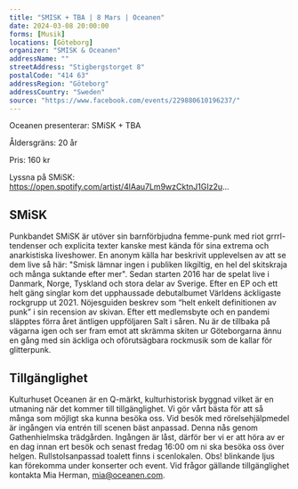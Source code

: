 ```yaml
---
title: "SMISK + TBA | 8 Mars | Oceanen"
date: 2024-03-08 20:00:00
forms: [Musik]
locations: [Göteborg]
organizer: "SMISK & Oceanen"
addressName: ""
streetAddress: "Stigbergstorget 8"
postalCode: "414 63"
addressRegion: "Göteborg"
addressCountry: "Sweden"
source: "https://www.facebook.com/events/229880610196237/"
---
```

Oceanen presenterar: SMiSK + TBA

Åldersgräns: 20 år

Pris: 160 kr

Lyssna på SMiSK: https://open.spotify.com/artist/4lAau7Lm9wzCktnJ1GIz2u...

## SMiSK
Punkbandet SMiSK är utöver sin barnförbjudna femme-punk med riot grrrl-tendenser och explicita texter kanske mest kända för sina extrema och anarkistiska liveshower. En anonym källa har beskrivit upplevelsen av att se dem live så här: "Smisk lämnar ingen i publiken likgiltig, en hel del skitskraja och många suktande efter mer". Sedan starten 2016 har de spelat live i Danmark, Norge, Tyskland och stora delar av Sverige. Efter en EP och ett helt gäng singlar kom det upphaussade debutalbumet Världens äckligaste rockgrupp ut 2021. Nöjesguiden beskrev som “helt enkelt definitionen av punk” i sin recension av skivan. Efter ett medlemsbyte och en pandemi släpptes förra året äntligen uppföljaren Salt i såren. Nu är de tillbaka på vägarna igen och ser fram emot att skrämma skiten ur Göteborgarna ännu en gång med sin äckliga och oförutsägbara rockmusik som de kallar för glitterpunk.

## Tillgänglighet
Kulturhuset Oceanen är en Q-märkt, kulturhistorisk byggnad vilket är en utmaning när det kommer till tillgänglighet. Vi gör vårt bästa för att så många som möjligt ska kunna besöka oss. Vid besök med rörelsehjälpmedel är ingången via entrén till scenen bäst anpassad. Denna nås genom Gathenhielmska trädgården. Ingången är låst, därför ber vi er att höra av er en dag innan ert besök och senast fredag 16:00 om ni ska besöka oss över helgen. Rullstolsanpassad toalett finns i scenlokalen. Obs! blinkande ljus kan förekomma under konserter och event. Vid frågor gällande tillgänglighet kontakta Mia Herman, mia@oceanen.com.